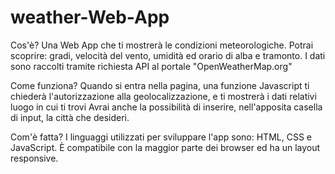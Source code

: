 # weather-Web-App

Cos'è? 
Una Web App che ti mostrerà le condizioni meteorologiche.
Potrai scoprire: gradi, velocità del vento, umidità ed orario di alba e tramonto.
I dati sono raccolti tramite richiesta API al portale "OpenWeatherMap.org"

Come funziona? 
Quando si entra nella pagina, una funzione Javascript ti chiederà l'autorizzazione alla geolocalizzazione, e ti mostrerà i dati relativi luogo in cui ti trovi 
Avrai anche la possibilità di inserire, nell'apposita casella di input, la città che desideri.

Com'è fatta?
I linguaggi utilizzati per sviluppare l'app sono: 
HTML, CSS e JavaScript. 
È compatibile con la maggior parte dei browser ed ha un layout responsive.
